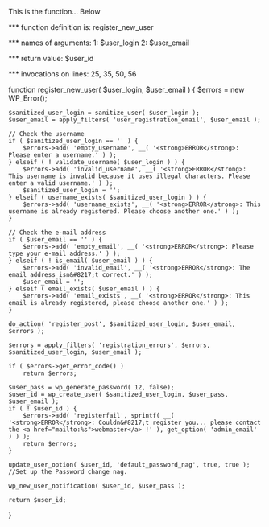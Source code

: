 This is the function...  Below



*** function definition is:  register_new_user

*** names of arguments:     1: $user_login  2: $user_email

*** return value:   $user_id

*** invocations on lines:     25, 35, 50, 56




function register_new_user( $user_login, $user_email ) {
    $errors = new WP_Error();

	$sanitized_user_login = sanitize_user( $user_login );
	$user_email = apply_filters( 'user_registration_email', $user_email );

	// Check the username
	if ( $sanitized_user_login == '' ) {
		$errors->add( 'empty_username', __( '<strong>ERROR</strong>: Please enter a username.' ) );
	} elseif ( ! validate_username( $user_login ) ) {
		$errors->add( 'invalid_username', __( '<strong>ERROR</strong>: This username is invalid because it uses illegal characters. Please enter a valid username.' ) );
		$sanitized_user_login = '';
	} elseif ( username_exists( $sanitized_user_login ) ) {
		$errors->add( 'username_exists', __( '<strong>ERROR</strong>: This username is already registered. Please choose another one.' ) );
	}

	// Check the e-mail address
	if ( $user_email == '' ) {
		$errors->add( 'empty_email', __( '<strong>ERROR</strong>: Please type your e-mail address.' ) );
	} elseif ( ! is_email( $user_email ) ) {
		$errors->add( 'invalid_email', __( '<strong>ERROR</strong>: The email address isn&#8217;t correct.' ) );
		$user_email = '';
	} elseif ( email_exists( $user_email ) ) {
		$errors->add( 'email_exists', __( '<strong>ERROR</strong>: This email is already registered, please choose another one.' ) );
	}

	do_action( 'register_post', $sanitized_user_login, $user_email, $errors );

	$errors = apply_filters( 'registration_errors', $errors, $sanitized_user_login, $user_email );

	if ( $errors->get_error_code() )
		return $errors;

	$user_pass = wp_generate_password( 12, false);
	$user_id = wp_create_user( $sanitized_user_login, $user_pass, $user_email );
	if ( ! $user_id ) {
		$errors->add( 'registerfail', sprintf( __( '<strong>ERROR</strong>: Couldn&#8217;t register you... please contact the <a href="mailto:%s">webmaster</a> !' ), get_option( 'admin_email' ) ) );
		return $errors;
	}

	update_user_option( $user_id, 'default_password_nag', true, true ); //Set up the Password change nag.

	wp_new_user_notification( $user_id, $user_pass );

	return $user_id;
}
